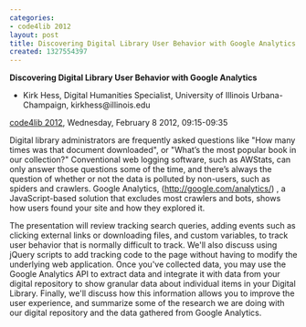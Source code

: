 ```yaml
---
categories:
- code4lib 2012
layout: post
title: Discovering Digital Library User Behavior with Google Analytics - Kirk Hess
created: 1327554397
---
```

<strong>Discovering Digital Library User Behavior with Google Analytics</strong>
<ul>
<li>Kirk Hess, Digital Humanities Specialist, University of Illinois Urbana-Champaign, kirkhess@illinois.edu</li>
</ul>
<p><a href="/conference/2012">code4lib 2012</a>, Wednesday, February 8 2012, 09:15-09:35</p>
<p>
Digital library administrators are frequently asked questions like "How many times was that document downloaded", or "What’s the most popular book in our collection?" Conventional web logging software, such as AWStats, can only answer those questions some of the time, and there’s always the question of whether or not the data is polluted by non-users, such as spiders and crawlers. Google Analytics, (<a href="http://google.com/analytics/">http://google.com/analytics/</a>) , a JavaScript-based solution that excludes most crawlers and bots, shows how users found your site and how they explored it.
</p>
<p>
The presentation will review tracking search queries, adding events such as clicking external links or downloading files, and custom variables, to track user behavior that is normally difficult to track. We'll also discuss using jQuery scripts to add tracking code to the page without having to modify the underlying web application. Once you've collected data, you may use the Google Analytics API to extract data and integrate it with data from your digital repository to show granular data about individual items in your Digital Library. Finally, we'll discuss how this information allows you to improve the user experience, and summarize some of the research we are doing with our digital repository and the data gathered from Google Analytics.
</p>
